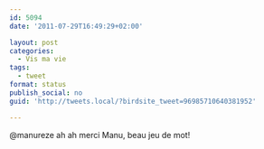 ```yaml
---
id: 5094
date: '2011-07-29T16:49:29+02:00'

layout: post
categories:
  - Vis ma vie
tags:
  - tweet
format: status
publish_social: no
guid: 'http://tweets.local/?birdsite_tweet=96985710640381952'

---
```


@manureze ah ah merci Manu, beau jeu de mot!